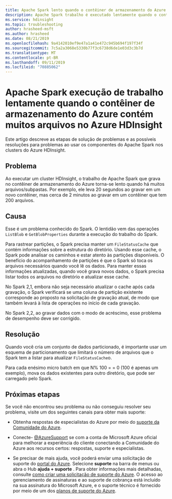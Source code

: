 ```yaml
---
title: Apache Spark lento quando o contêiner de armazenamento do Azure contém muitos arquivos – HDInsight
description: Apache Spark trabalho é executado lentamente quando o contêiner de armazenamento do Azure contém muitos arquivos no Azure HDInsight
ms.service: hdinsight
ms.topic: troubleshooting
author: hrasheed-msft
ms.author: hrasheed
ms.date: 08/21/2019
ms.openlocfilehash: 9a4142010ef9e47a1a41e472c945b694f197f34f
ms.sourcegitcommit: 7c5a2a3068e5330b77f3c6738d6de1e03d3c3b7d
ms.translationtype: MT
ms.contentlocale: pt-BR
ms.lasthandoff: 09/11/2019
ms.locfileid: "70885062"
---
```

# <a name="apache-spark-job-run-slowly-when-the-azure-storage-container-contains-many-files-in-azure-hdinsight"></a>Apache Spark execução de trabalho lentamente quando o contêiner de armazenamento do Azure contém muitos arquivos no Azure HDInsight

Este artigo descreve as etapas de solução de problemas e as possíveis resoluções para problemas ao usar os componentes do Apache Spark nos clusters do Azure HDInsight.

## <a name="issue"></a>Problema

Ao executar um cluster HDInsight, o trabalho de Apache Spark que grava no contêiner de armazenamento do Azure torna-se lento quando há muitos arquivos/subpastas. Por exemplo, ele leva 20 segundos ao gravar em um novo contêiner, mas cerca de 2 minutos ao gravar em um contêiner que tem 200 arquivos.

## <a name="cause"></a>Causa

Esse é um problema conhecido do Spark. O lentidão vem das operações `ListBlob` e `GetBlobProperties` durante a execução do trabalho do Spark.

Para rastrear partições, o Spark precisa manter um `FileStatusCache` que contém informações sobre a estrutura do diretório. Usando esse cache, o Spark pode analisar os caminhos e estar atento às partições disponíveis. O benefício do acompanhamento de partições é que o Spark só toca os arquivos necessários quando você lê os dados. Para manter essas informações atualizadas, quando você grava novos dados, o Spark precisa listar todos os arquivos no diretório e atualizar esse cache.

No Spark 2,1, embora não seja necessário atualizar o cache após cada gravação, o Spark verificará se uma coluna de partição existente corresponde ao proposto na solicitação de gravação atual, de modo que também levará à lista de operações no início de cada gravação.

No Spark 2,2, ao gravar dados com o modo de acréscimo, esse problema de desempenho deve ser corrigido.

## <a name="resolution"></a>Resolução

Quando você cria um conjunto de dados particionado, é importante usar um esquema de particionamento que limitará o número de arquivos que o Spark tem a listar para atualizar `FileStatusCache`o.

Para cada enésimo micro batch em que N% 100 = = 0 (100 é apenas um exemplo), mova os dados existentes para outro diretório, que pode ser carregado pelo Spark.

## <a name="next-steps"></a>Próximas etapas

Se você não encontrou seu problema ou não conseguiu resolver seu problema, visite um dos seguintes canais para obter mais suporte:

* Obtenha respostas de especialistas do Azure por meio do [suporte da Comunidade do Azure](https://azure.microsoft.com/support/community/).

* Conecte- [@AzureSupport](https://twitter.com/azuresupport) se com a conta de Microsoft Azure oficial para melhorar a experiência do cliente conectando a Comunidade do Azure aos recursos certos: respostas, suporte e especialistas.

* Se precisar de mais ajuda, você poderá enviar uma solicitação de suporte do [portal do Azure](https://portal.azure.com/?#blade/Microsoft_Azure_Support/HelpAndSupportBlade/). Selecione **suporte** na barra de menus ou abra o Hub **ajuda + suporte** . Para obter informações mais detalhadas, consulte [como criar uma solicitação de suporte do Azure](https://docs.microsoft.com/azure/azure-supportability/how-to-create-azure-support-request). O acesso ao gerenciamento de assinaturas e ao suporte de cobrança está incluído na sua assinatura do Microsoft Azure, e o suporte técnico é fornecido por meio de um dos [planos de suporte do Azure](https://azure.microsoft.com/support/plans/).
